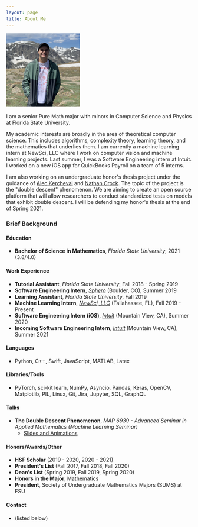 ```yaml
---
layout: page
title: About Me
---
```


<img src="media/me.jpg" alt="me" style="width:200px;"/>


I am a senior Pure Math major with minors in Computer Science and Physics at Florida State University.

My academic interests are broadly in the area of theoretical computer science. This includes algorithms, complexity theory, learning theory, and the mathematics that underlies them. I am currently a machine learning intern at NewSci, LLC where I work on computer vision and machine learning projects. Last summer, I was a Software Engineering intern at Intuit. I worked on a new iOS app for QuickBooks Payroll on a team of 5 interns.

I am also working on an undergraduate honor's thesis project under the guidance of [Alec Kercheval](https://www.math.fsu.edu/~kercheva/) and [Nathan Crock](https://www.sc.fsu.edu/people?uid=ndc08). The topic of the project is the "double descent" phenomenon. We are aiming to create an open source platform that will allow researchers to conduct standardized tests on models that exhibit double descent. I will be defending my honor's thesis at the end of Spring 2021.

### Brief Background

#### Education
* **Bachelor of Science in Mathematics**, *Florida State University*, 2021 (3.8/4.0)

#### Work Experience
* **Tutorial Assistant**, *Florida State University*, Fall 2018 - Spring 2019
* **Software Engineering Intern**, *[Sphero](https://sphero.com/)* (Boulder, CO), Summer 2019
* **Learning Assistant**, *Florida State University*, Fall 2019
* **Machine Learning Intern**, *[NewSci, LLC](newsci.ai)* (Tallahassee, FL), Fall 2019 - Present
* **Software Engineering Intern (iOS)**, *[Intuit](https://www.intuit.com/)* (Mountain View, CA), Summer 2020
* **Incoming Software Engineering Intern**, *[Intuit](https://www.intuit.com/)* (Mountain View, CA), Summer 2021

#### Languages
* Python, C++, Swift, JavaScript, MATLAB, Latex

#### Libraries/Tools
* PyTorch, sci-kit learn, NumPy, Asyncio, Pandas, Keras, OpenCV, Matplotlib, PIL, Linux, Git, Jira, Jupyter, SQL, GraphQL

#### Talks
* **The Double Descent Phenomenon**, *MAP 6939 - Advanced Seminar in Applied Mathematics (Machine Learning Seminar)*
  * [Slides and Animations](https://drive.google.com/drive/folders/1LPjlJgGP9LCQwzYvfTSls0SKK7ToRXJH?usp=sharing)

#### Honors/Awards/Other
* **HSF Scholar** (2019 - 2020, 2020 - 2021)
* **President's List** (Fall 2017, Fall 2018, Fall 2020)
* **Dean's List** (Spring 2019, Fall 2019, Spring 2020)
* **Honors in the Major**, Mathematics
* **President**, Society of Undergraduate Mathematics Majors (SUMS) at FSU

#### Contact
* (listed below)
